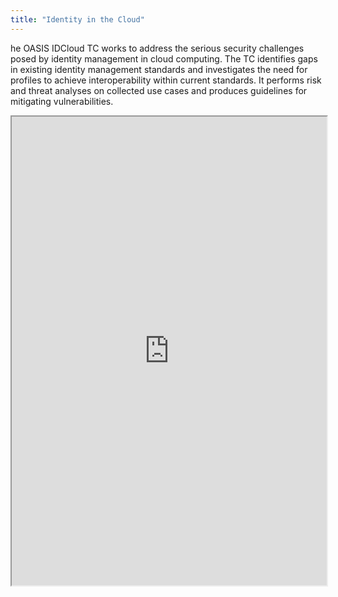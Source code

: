 ```yaml
---
title: "Identity in the Cloud"
---
```


he OASIS IDCloud TC works to address the serious security challenges posed by identity management in cloud computing. The TC identifies gaps in existing identity management standards and investigates the need for profiles to achieve interoperability within current standards. It performs risk and threat analyses on collected use cases and produces guidelines for mitigating vulnerabilities.

<iframe height="750" width="100%" src="https://ewelton.github.io/ktest/wiki.html#Identity%20in%20the%20Cloud"></iframe>
